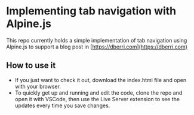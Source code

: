# Implementing tab navigation with Alpine.js

This repo currently holds a simple implementation of tab navigation
using Alpine.js to support a blog post in [https://dberri.com](https://dberri.com)

## How to use it

- If you just want to check it out, download the index.html file and open with your 
browser.
- To quickly get up and running and edit the code, clone the repo and open it with 
VSCode, then use the Live Server extension to see the updates every time you save 
changes. 
